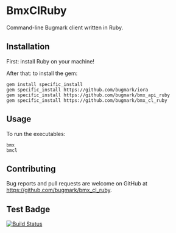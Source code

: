 # BmxClRuby

Command-line Bugmark client written in Ruby.

## Installation

First: install Ruby on your machine!

After that: to install the gem:

    gem install specific_install
    gem specific_install https://github.com/bugmark/iora
    gem specific_install https://github.com/bugmark/bmx_api_ruby
    gem specific_install https://github.com/bugmark/bmx_cl_ruby
    
## Usage

To run the executables:

    bmx
    bmcl

## Contributing

Bug reports and pull requests are welcome on GitHub at
https://github.com/bugmark/bmx_cl_ruby.

## Test Badge

[![Build Status](https://travis-ci.org/andyl/BAMRU-Org.svg)](https://travis-ci.org/andyl/BAMRU-Org)
